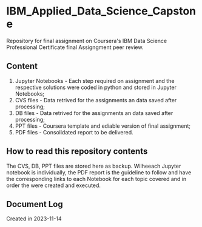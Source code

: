# IBM_Applied_Data_Science_Capstone
Repository for final assignment on Coursera's IBM Data Science Professional Certificate final Assigngment peer review.

## Content
1) Jupyter Notebooks - Each step required on assignment and the respective solutions were coded in python and stored in Jupyter Notebooks;
2) CVS files - Data retrived for the assignments an data saved after processing;
3) DB files - Data retrived for the assignments an data saved after processing;
4) PPT files - Coursera template and ediable version of final assignment;
5) PDF files - Consolidated report to be delivered.

## How to read this repository contents
The CVS, DB, PPT files are stored here as backup. Wilheeach Jupyter notebook is individually, the PDF report is the guideline to follow and have the corresponding links to each Notebook for each topic covered and in order the were created and executed.

## Document Log
Created in 2023-11-14
